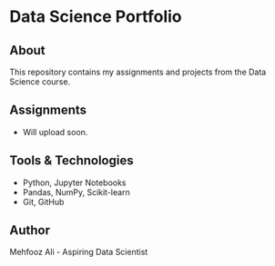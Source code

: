 # Data Science Portfolio

## About
This repository contains my assignments and projects from the Data Science course.

## Assignments
- Will upload soon.

## Tools & Technologies
- Python, Jupyter Notebooks
- Pandas, NumPy, Scikit-learn
- Git, GitHub

## Author
Mehfooz Ali - Aspiring Data Scientist
